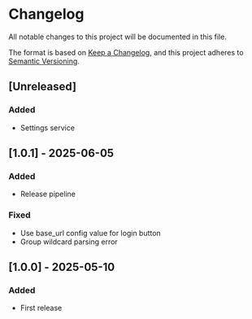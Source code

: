 # Changelog

All notable changes to this project will be documented in this file.

The format is based on [Keep a Changelog](https://keepachangelog.com/en/1.1.0/),
and this project adheres to [Semantic Versioning](https://semver.org/spec/v2.0.0.html).

## [Unreleased]

### Added

- Settings service

## [1.0.1] - 2025-06-05

### Added

- Release pipeline

### Fixed

- Use base_url config value for login button
- Group wildcard parsing error

## [1.0.0] - 2025-05-10

### Added

- First release
